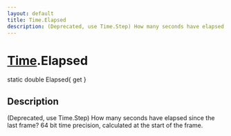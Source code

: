 ```yaml
---
layout: default
title: Time.Elapsed
description: (Deprecated, use Time.Step) How many seconds have elapsed since the last frame? 64 bit time precision, calculated at the start of the frame.
---
```

# [Time]({{site.url}}/Pages/StereoKit/Time.html).Elapsed

<div class='signature' markdown='1'>
static double Elapsed{ get }
</div>

## Description
(Deprecated, use Time.Step) How many seconds have elapsed
since the last frame? 64 bit time precision, calculated at
the start of the frame.

